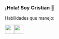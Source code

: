 ### ¡Hola! Soy Cristian 👋

Habilidades que manejo:

<header style="display:flex;">
  <img src="https://cdn-icons-png.flaticon.com/512/5968/5968292.png" style="width:30px;"><img src="https://upload.wikimedia.org/wikipedia/commons/thumb/6/62/CSS3_logo.svg/800px-CSS3_logo.svg.png" style="width:30px;">
  
</header>

<!--
**cristians-12/cristians-12** is a ✨ _special_ ✨ repository because its `README.md` (this file) appears on your GitHub profile.

Here are some ideas to get you started:

- 🔭 I’m currently working on ...
- 🌱 I’m currently learning ...
- 👯 I’m looking to collaborate on ...
- 🤔 I’m looking for help with ...
- 💬 Ask me about ...
- 📫 How to reach me: ...
- 😄 Pronouns: ...
- ⚡ Fun fact: ...
-->
